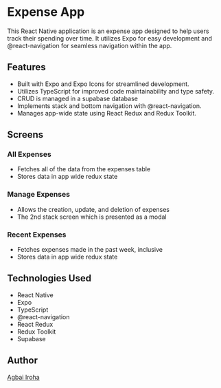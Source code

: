 # Expense App

This React Native application is an expense app designed to help users track their spending over time. It utilizes Expo for easy development and @react-navigation for seamless navigation within the app.

## Features

- Built with Expo and Expo Icons for streamlined development.
- Utilizes TypeScript for improved code maintainability and type safety.
- CRUD is managed in a supabase database
- Implements stack and bottom navigation with @react-navigation.
- Manages app-wide state using React Redux and Redux Toolkit.

## Screens

### All Expenses

- Fetches all of the data from the expenses table
- Stores data in app wide redux state

### Manage Expenses

- Allows the creation, update, and deletion of expenses
- The 2nd stack screen which is presented as a modal

### Recent Expenses

- Fetches expenses made in the past week, inclusive
- Stores data in app wide redux state

## Technologies Used

- React Native
- Expo
- TypeScript
- @react-navigation
- React Redux
- Redux Toolkit
- Supabase

## Author

[Agbai Iroha](https://github.com/Akiroha)
